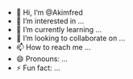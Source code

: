 - 👋 Hi, I’m @Akimfred
- 👀 I’m interested in ...
- 🌱 I’m currently learning ...
- 💞️ I’m looking to collaborate on ...
- 📫 How to reach me ...
- 😄 Pronouns: ...
- ⚡ Fun fact: ...

<!---
Akimfred/Akimfred is a ✨ special ✨ repository because its `README.md` (this file) appears on your GitHub profile.
You can click the Preview link to take a look at your changes.
--->
